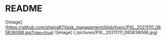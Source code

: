 # README

![image] (https://github.com/sheng87/task_management/blob/topic/PXL_20211111_085836068.jpg?raw=true)
![image] (./pictures/PXL_20211111_085836068.jpg)
